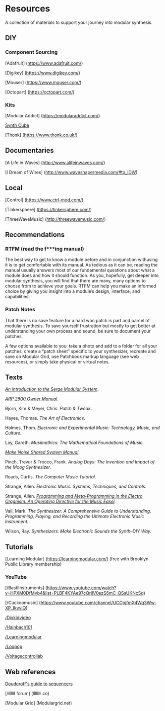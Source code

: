 # Resources 

A collection of materials to support your journey into modular synthesis. 

## DIY 
### Component Sourcing
[Adafruit] (https://www.adafruit.com/)

[Digikey] (https://www.digikey.com/)

[Mouser] (https://www.mouser.com/)

[Octopart] (https://octopart.com/)


### Kits 
[Modular Addict] (https://modularaddict.com/)

[Synth Cube](https://synthcube.com)

[Thonk] (https://www.thonk.co.uk/)

## Documentaries 
[A Life in Waves] (http://www.alifeinwaves.com/)

[I Dream of Wires] (http://www.waveshapermedia.com/#to_IDW)

## Local
[Control] (https://www.ctrl-mod.com/)

[Tinkersphere] (https://tinkersphere.com/)

[ThreeWaveMusic] (http://threewavemusic.com/)

## Recommendations 
### RTFM (read the f***ing manual) 
The best way to get to know a module before and in conjunction with​ using it is to get comfortable with its manual. As tedious as it can be, reading the manual usually answers most of our fundamental questions about what a module does and how it should function. As you, hopefully, get deeper into modular synthesis, you will find that there are many, many options to choose from to achieve your goals. RTFM can help you make an informed choice by giving you insight into a module’s design, interface, and capabilities!

### Patch Notes 
That there is no save feature for a hard won patch is part and parcel of modular synthesis. To save yourself frustration but mostly to get better at understanding your own process and sound, be sure to document your patches.

A few options available to you: take a photo and add to a folder for all your patches, create a “patch sheet” specific to your synthesizer, recreate and save on Modular Grid, use Patchbook markup language (see web resources), or simply take physical or virtual notes.

## Texts 
[*An introduction to the Serge Modular System*](http://serge.synth.net/documents/Intro_To_SMMS_Part_1.pdf). 

[*ARP 2600 Owner Manual*](https://guitarfool.com/ARP2600/Arp%202600%20Owners%20Manual.pdf).

Bjorn, Kim & Meyer, Chris. *​Patch & Tweak​*. 


Hayes, Thomas.​ *The Art of Electronics*.​

Holmes, Thom. *E​lectronic and Experimental Music: Technology, Music, and Culture*.

Loy, Gareth. *M​usimathics: The Mathematical Foundations of Music*.​

[*Make Noise Shared System Manual*](http://www.makenoisemusic.com/content/manuals/bg-sharedsystemmanual.pdf).

Pinch, Trevor & Trocco, Frank. *A​nalog Days: The Invention and Impact of the Moog Synthesizer*.​

Roads, Curtis. *T​he Computer Music Tutorial*.​

Strange, Allen. *​Electronic Music: Systems, Techniques, and Controls*.​

Strange, Allen. ​[*Programming and Meta-Programming in the Electro Organism: An Operating Directive for the Music Easel*](https://buchla.com/guides/Music-Easel-Operation-Manual-2nd-Ed.pdf).

Vail, Mark. ​*The Synthesizer: A Comprehensive Guide to Understanding, Programming, Playing, and Recording the Ultimate Electronic Music Instrument*.

Wilson, Ray. ​*Synthesizers: Make Electronic Sounds the Synth–DIY Way*.

## Tutorials
[Learning Modular] (https://learningmodular.com/) (free with Brooklyn Public Library membership) 

### YouTube
[/BastlInstruments] (https://www.youtube.com/watch?v=HPXM0DfMvb4&list=PLBF4KYAe97cQrjiV0ezS6mC-QSsUKNcSq)

[/Cuckoomusic] (https://www.youtube.com/channel/UCOojfmX4Wq3Ww-XP_IkvviQ)

[/Divkidvideo](https://www.youtube.com/user/DivKidVideo)

[/Hainbach101](https://www.youtube.com/user/Hainbach101/)

[/Learningmodular](https://www.youtube.com/channel/UCPJXCV7wux1v9J8Auuf2z7g)

[/Loopop](https://www.youtube.com/channel/UC-RA5BzE_BnZhf5iVdNF1hA)

[/Voltagecontrollab](https://www.youtube.com/channel/UC9y4nruLDg5DYgzEn8bJxxA)

## Web references 

[Doudoroff's guide to sequencers](doudoroff.com/sequencers)

[llllllll forum] (llllllll.co)

[Modular Grid] (Modulargrid.net)


